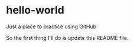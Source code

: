 # hello-world
Just a place to practice using GitHub

So the first thing I'll do is update this README file.
